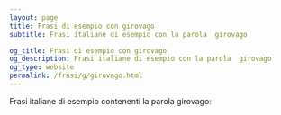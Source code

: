 ```yaml
---
layout: page
title: Frasi di esempio con girovago 
subtitle: Frasi italiane di esempio con la parola  girovago

og_title: Frasi di esempio con girovago 
og_description: Frasi italiane di esempio con la parola  girovago
og_type: website
permalink: /frasi/g/girovago.html
---
```


Frasi italiane di esempio contenenti la parola girovago:


